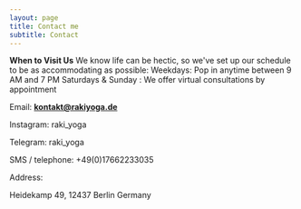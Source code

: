 ```yaml
---
layout: page
title: Contact me
subtitle: Contact
---
```


**When to Visit Us**
We know life can be hectic, so we've set up our schedule to be as accommodating as possible:
Weekdays: Pop in anytime between 9 AM and 7 PM
Saturdays & Sunday : We offer virtual consultations by appointment

Email: 	**kontakt@rakiyoga.de**

Instagram: raki_yoga

Telegram: raki_yoga

SMS / telephone: +49(0)17662233035

Address:

Heidekamp 49,
12437 Berlin
Germany
